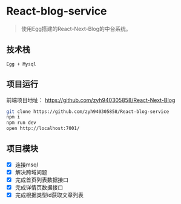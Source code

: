# React-blog-service
 >使用Egg搭建的React-Next-Blog的中台系统。

## 技术栈
    Egg + Mysql

## 项目运行

前端项目地址： https://github.com/zyh940305858/React-Next-Blog

```bash
git clone https://github.com/zyh940305858/React-blog-service
npm i
npm run dev
open http://localhost:7001/
```

## 项目模块
 - [x] 连接msql
 - [x] 解决跨域问题
 - [x] 完成首页列表数据接口
 - [x] 完成详情页数据接口
 - [x] 完成根据类型id获取文章列表